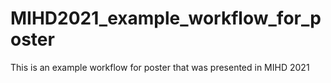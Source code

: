 # MIHD2021_example_workflow_for_poster
This is an example workflow for poster that was presented in MIHD 2021
